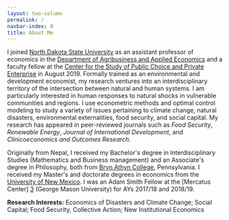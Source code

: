 ```yaml
---
layout: two-column
permalink: /
navbar-index: 0
title: About Me
---
```


I joined [North Dakota State University][4] as an assistant professor of economics in the [Department of Agribusiness and Applied Economics][5] and a faculty fellow at the [Center for the Study of Public Choice and Private Enterprise][6] in August 2019. Formally trained as an environmental and development economist, my research ventures into an interdisciplinary territory of the intersection between natural and human systems. I am particularly interested in human responses to natural shocks in vulnerable communities and regions. I use econometric methods and optimal control modeling to study a variety of issues pertaining to climate change, natural disasters, environmental externalities, food security, and social capital. My research has appeared in peer-reviewed journals such as *Food Security*, *Renewable Energy*, *Journal of International Development*, and *Clinicoeconomics and Outcomes Research*. 

Originally from Nepal, I received my Bachelor's degree in Interdisciplinary Studies (Mathematics and Business management) and an Associate's degree in Philosophy, both from [Bryn Athyn College][1], Pennsylvania. I received my Master's and doctorate degrees in economics from the [University of New Mexico][2]. I was an Adam Smith Fellow at the [Mercatus Center] [3] (George Mason University) for AYs 2017/18 and 2018/19.

**Research Interests:**
Economics of Disasters and Climate Change; Social Capital; Food Security, Collective Action; New Institutional Economics

[1]: https://brynathyn.edu/
[2]: http://econ.unm.edu
[3]: https://asp.mercatus.org/people/veeshan-rayamajhee
[4]: https://www.ndsu.edu/
[5]: https://www.ag.ndsu.edu/agecon
[6]: https://www.ndsu.edu/centers/pcpe/
